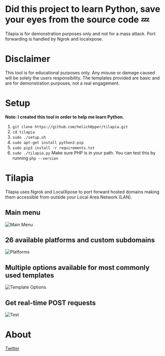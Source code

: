 # Did this project to learn Python, save your eyes from the source code 💤
Tilapia is for demonstration purposes only and not for a mass attack. Port forwarding is handled by Ngrok and localxpose.

# Disclaimer
This tool is for educational purposes only. Any misuse or damage caused will be solely the users responsibility.
The templates provided are basic and are for demonstration purposes, not a real engagement. <br>
# Setup
**Note:  I created this tool in order to help me learn Python.**
1. ```git clone https://github.com/helich0pper/tilapia.git``` 
2. ```cd tilapia``` 
3. ```sudo ./setup.sh``` 
4. ```sudo apt-get install python3-pip``` 
5. ```sudo pip3 install -r requirements.txt``` 
6. ```sudo ./tilapia.py```
Make sure PHP is in your path. You can test this by running ```php --version``` <br>
# Tilapia
Tilapia uses Ngrok and LocalXpose to port forward hosted domains making them accessible from outside your Local Area Network (LAN). 
## **Main menu**
![Main Menu](https://raw.githubusercontent.com/Helichopper/Tilapia/master/screenshots/1.png) <br>
## **26 available platforms and custom subdomains**
![Platforms](https://raw.githubusercontent.com/Helichopper/Tilapia/master/screenshots/2.png) <br>
## **Multiple options available for most commonly used templates**
![Template Options](https://raw.githubusercontent.com/Helichopper/Tilapia/master/screenshots/4.png) <br>
## **Get real-time POST requests**
![Test](https://raw.githubusercontent.com/Helichopper/Tilapia/master/screenshots/3.png)
# About
<a href="https://twitter.com/helich0pper">Twitter</a> <br>

